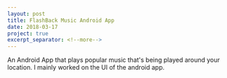```yaml
---
layout: post
title: FlashBack Music Android App
date: 2018-03-17
project: true
excerpt_separator: <!--more-->
---
```


An Android App that plays popular music that's being played around your location.
I mainly worked on the UI of the android app.
